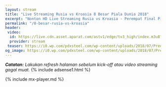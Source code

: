 ```yaml
---
layout: stream
title: "Live Streaming Rusia vs Kroasia 8 Besar Piala Dunia 2018"
excerpt: "Nonton HD Live Streaming Rusia vs Kroasia - Perempat Final Piala Dunia 2018"
permalink: "/8-besar-rusia-vs-kroasia"
header:
 video:
  id: https://live.cdn.asset.aparat.com/astv1/edge/tv3_high/index.m3u8?wmsAuthSign=618ec5a28a2ec620ac62d63c3f7124bd
  provider: stream
 teaser: https://i0.wp.com/pdxsteel.com/wp-content/uploads/2018/07/Prediksi-Skor-Uruguay-Vs-Prancis-6-Juli-2018-1.jpg?resize=320,160
og_image: https://i0.wp.com/pdxsteel.com/wp-content/uploads/2018/07/Prediksi-Skor-Uruguay-Vs-Prancis-6-Juli-2018-1.jpg?resize=720,360
---
```

_**Catatan:** Lakukan refresh halaman sebelum kick-off atau video streaming gagal muat._
{% include adsense1.html %}

{% include mx-player.md %}
